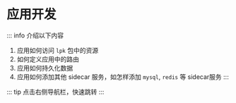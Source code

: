 # 应用开发

::: info
介绍以下内容
  1. 应用如何访问 `lpk` 包中的资源
  2. 如何定义应用中的路由
  3. 应用如何持久化数据
  4. 应用如何添加其他 sidecar 服务，如怎样添加 `mysql`, `redis` 等 sidecar服务
:::

::: tip
点击右侧导航栏，快速跳转
:::


